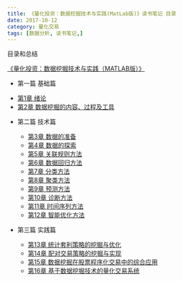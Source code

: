 ```yaml
---
title: 《量化投资：数据挖掘技术与实践(MatLab版)》读书笔记 目录
date: 2017-10-12
category: 量化交易
tags: [数据分析, 读书笔记,]
---
```


 目录和总结




[《量化投资：数据挖掘技术与实践（MATLAB版）》](https://book.douban.com/subject/26415529/)

+ 第一篇 基础篇

 - [第1章 绪论]({filename}quantitative_investment1.md)
 - [第2章 数据挖掘的内容、过程及工具]({filename}quantitative_investment2.md)

+ 第二篇 技术篇

   - [第3章 数据的准备]({filename}quantitative_investment3.md)
   - [第4章 数据的探索]({filename}quantitative_investment4.md)
   - [第5章 关联规则方法]({filename}quantitative_investment5.md)
   - [第6章 数据回归方法]({filename}quantitative_investment6.md)
   - [第7章 分类方法]({filename}quantitative_investment7.md)
   - [第8章 聚类方法]({filename}quantitative_investment8.md)
   - [第9章 预测方法]({filename}quantitative_investment9.md)
   - [第10章 诊断方法]({filename}quantitative_investment10.md)
   - [第11章 时间序列方法]({filename}quantitative_investment11.md)
   - [第12章 智能优化方法]({filename}quantitative_investment12.md)

+ 第三篇 实践篇

   - [第13章 统计套利策略的挖掘与优化]({filename}quantitative_investment13.md)
   - [第14章 配对交易策略的挖掘与实现]({filename}quantitative_investment14.md)
   - [第15章 数据挖掘在股票程序化交易中的综合应用]({filename}quantitative_investment15.md)
   - [第16章 基于数据挖掘技术的量化交易系统]({filename}quantitative_investment16.md)

